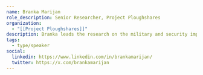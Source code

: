 ```yaml
---
name: Branka Marijan
role_description: Senior Researcher, Project Ploughshares
organization:
  - "[[Project Ploughshares]]"
description: Branka leads the research on the military and security implications of emerging technologies. Her work examines ethical concerns regarding the development of autonomous weapons systems and the impact of artificial intelligence and robotics on security provision and trends in warfare. She holds a PhD from the Balsillie School of International Affairs with a specialization in conflict and security. She has conducted research on post-conflict societies and published academic articles and reports on the impacts of conflict on civilians and diverse issues of security governance, including security sector reform.
tags:
  - type/speaker
social:
  linkedin: https://www.linkedin.com/in/brankamarijan/
  twitter: https://x.com/brankamarijan
---
```

